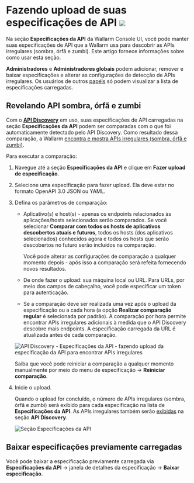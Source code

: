 # Fazendo upload de suas especificações de API <a href="../../about-wallarm/subscription-plans/#subscription-plans"><img src="../../images/api-security-tag.svg" style="border: none;"></a>

Na seção **Especificações da API** da Wallarm Console UI, você pode manter suas especificações de API que a Wallarm usa para descobrir as APIs irregulares (sombra, órfã e zumbi). Este artigo fornece informações sobre como usar esta seção.

**Administradores** e **Administradores globais** podem adicionar, remover e baixar especificações e alterar as configurações de detecção de APIs irregulares. Os usuários de outros [papéis](../user-guides/settings/users.md#user-roles) só podem visualizar a lista de especificações carregadas.

## Revelando API sombra, órfã e zumbi

Com o [**API Discovery**](../api-discovery/overview.md) em uso, suas especificações de API carregadas na seção **Especificações da API** podem ser comparadas com o que foi automaticamente detectado pelo API Discovery. Como resultado dessa comparação, a Wallarm [encontra e mostra APIs irregulares (sombra, órfã e zumbi)](../api-discovery/overview.md#shadow-orphan-and-zombie-apis).

Para executar a comparação:

1. Navegue até a seção **Especificações da API** e clique em **Fazer upload de especificação**.
1. Selecione uma especificação para fazer upload. Ela deve estar no formato OpenAPI 3.0 JSON ou YAML.
1. Defina os parâmetros de comparação:

   * Aplicativo(s) e host(s) - apenas os endpoints relacionados às aplicações/hosts selecionados serão comparados. Se você selecionar **Comparar com todos os hosts de aplicativos descobertos atuais e futuros**, todos os hosts (dos aplicativos selecionados) conhecidos agora e todos os hosts que serão descobertos no futuro serão incluídos na comparação.

       Você pode alterar as configurações de comparação a qualquer momento depois - após isso a comparação será refeita fornecendo novos resultados.

   * De onde fazer o upload: sua máquina local ou URL. Para URLs, por meio dos campos de cabeçalho, você pode especificar um token para autenticação.
   * Se a comparação deve ser realizada uma vez após o upload da especificação ou a cada hora (a opção **Realizar comparação regular** é selecionada por padrão). A comparação por hora permite encontrar APIs irregulares adicionais à medida que o API Discovery descobre mais endpoints. A especificação carregada da URL é atualizada antes de cada comparação.

    ![API Discovery - Especificações da API - fazendo upload da especificação da API para encontrar APIs irregulares](../images/about-wallarm-waf/api-discovery/api-discovery-specification-upload.png)

    Saiba que você pode reiniciar a comparação a qualquer momento manualmente por meio do menu de especificação → **Reiniciar comparação**.

1. Inicie o upload.

    Quando o upload for concluído, o número de APIs irregulares (sombra, órfã e zumbi) será exibido para cada especificação na lista de **Especificações da API**. As APIs irregulares também serão [exibidas](api-discovery.md#displaying-shadow-orphan-and-zombie-api) na seção **API Discovery**.

    ![Seção Especificações da API](../images/about-wallarm-waf/api-discovery/api-discovery-specifications.png) 

## Baixar especificações previamente carregadas

Você pode baixar a especificação previamente carregada via **Especificações da API** → janela de detalhes da especificação → **Baixar especificação**.
